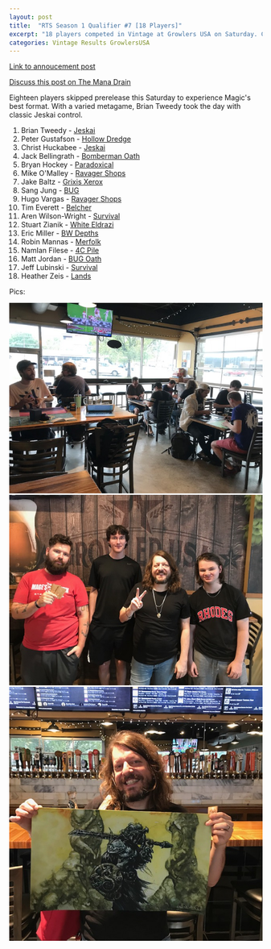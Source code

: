 ```yaml
---
layout: post
title:  "RTS Season 1 Qualifier #7 [18 Players]"
excerpt: "18 players competed in Vintage at Growlers USA on Saturday. Check out the results!"
categories: Vintage Results GrowlersUSA
---
```


[Link to annoucement post](http://themanadrain.com/topic/2130/9-29-18-romancing-the-stones-proxy-vintage-austin-tx)

[Discuss this post on The Mana Drain](http://themanadrain.com/topic/2172/29-september-2018-romancing-the-stones-7-18-players-in-austin-tx)

Eighteen players skipped prerelease this Saturday to experience Magic's best format. With a varied metagame, Brian Tweedy took the day with classic Jeskai control.

1. Brian Tweedy - [Jeskai](/assets/images/2018-09-29/deck-1.jpg)
2. Peter Gustafson - [Hollow Dredge](/assets/images/2018-09-29/deck-2.jpg)
3. Christ Huckabee - [Jeskai](/assets/images/2018-09-29/deck-3.jpg)
4. Jack Bellingrath - [Bomberman Oath](/assets/images/2018-09-29/deck-4.jpg)
5. Bryan Hockey - [Paradoxical](/assets/images/2018-09-29/deck-5.jpg)
6. Mike O'Malley - [Ravager Shops](/assets/images/2018-09-29/deck-6.jpg)
7. Jake Baltz - [Grixis Xerox](/assets/images/2018-09-29/deck-7.jpg)
8. Sang Jung - [BUG](/assets/images/2018-09-29/deck-8.jpg)
9. Hugo Vargas - [Ravager Shops](/assets/images/2018-09-29/deck-9.jpg)
10. Tim Everett - [Belcher](/assets/images/2018-09-29/deck-10.jpg)
11. Aren Wilson-Wright - [Survival](/assets/images/2018-09-29/deck-11.jpg)
12. Stuart Zianik - [White Eldrazi](/assets/images/2018-09-29/deck-12.jpg)
13. Eric Miller - [BW Depths](/assets/images/2018-09-29/deck-13.jpg)
14. Robin Mannas - [Merfolk](/assets/images/2018-09-29/deck-14.jpg)
15. NamIan Filese - [4C Pile](/assets/images/2018-09-29/deck-15.jpg)
16. Matt Jordan - [BUG Oath](/assets/images/2018-09-29/deck-16.jpg)
17. Jeff Lubinski - [Survival](/assets/images/2018-09-29/deck-17.jpg)
18. Heather Zeis - [Lands](/assets/images/2018-09-29/deck-18.jpg)


Pics:

![](/assets/images/2018-09-29/1.jpg)
![](/assets/images/2018-09-29/2.jpg)
![](/assets/images/2018-09-29/3.jpg)
